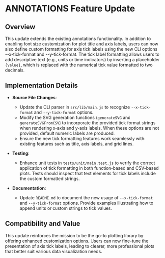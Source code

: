 # ANNOTATIONS Feature Update

## Overview
This update extends the existing annotations functionality. In addition to enabling font size customization for plot title and axis labels, users can now also define custom formatting for axis tick labels using the new CLI options --x-tick-format and --y-tick-format. The tick label formatting allows users to add descriptive text (e.g., units or time indicators) by inserting a placeholder `{value}`, which is replaced with the numerical tick value formatted to two decimals.

## Implementation Details
- **Source File Changes**:
  - Update the CLI parser in `src/lib/main.js` to recognize `--x-tick-format` and `--y-tick-format` options.
  - Modify the SVG generation functions (`generateSVG` and `generateSVGFromCSV`) to incorporate the provided tick format strings when rendering x-axis and y-axis labels. When these options are not provided, default numeric labels are produced.
  - Ensure the new tick formatting features work seamlessly with existing features such as title, axis labels, and grid lines.

- **Testing**:
  - Enhance unit tests in `tests/unit/main.test.js` to verify the correct application of tick formatting in both function-based and CSV-based plots. Tests should inspect that text elements for tick labels include the custom formatted strings.

- **Documentation**:
  - Update `README.md` to document the new usage of `--x-tick-format` and `--y-tick-format` options. Provide examples illustrating how to append units or custom strings to tick values.

## Compatibility and Value
This update reinforces the mission to be the go-to plotting library by offering enhanced customization options. Users can now fine-tune the presentation of axis tick labels, leading to clearer, more professional plots that better suit various data visualization needs.
